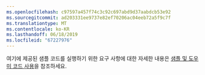 ```yaml
---
ms.openlocfilehash: c97597a457f74c3c92c697abd9d37aabdcb53e92
ms.sourcegitcommit: ad203331ee9737e82ef70206ac04eeb72a5f9c7f
ms.translationtype: MT
ms.contentlocale: ko-KR
ms.lasthandoff: 06/18/2019
ms.locfileid: "67227976"
---
```

여기에 제공된 샘플 코드를 실행하기 위한 요구 사항에 대한 자세한 내용은 [샘플 및 도우미 코드 사용](../developer/org-service/use-sample-helper-code.md)을 참조하세요.